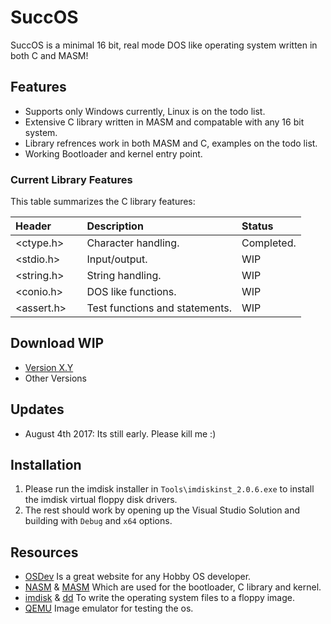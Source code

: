 # SuccOS
SuccOS is a minimal 16 bit, real mode DOS like operating system written in both C and MASM!

## Features
* Supports only Windows currently, Linux is on the todo list.
* Extensive C library written in MASM and compatable with any 16 bit system.
* Library refrences work in both MASM and C, examples on the todo list.
* Working Bootloader and kernel entry point.

### Current Library Features
This table summarizes the C library features:

| Header        | Description                       | Status        |
| :------------ | :-------------------------------- | :------------ |
<ctype.h>       | Character handling.               | Completed.
<stdio.h>       | Input/output.                     | WIP 
<string.h>      | String handling.                  | WIP
<conio.h>       | DOS like functions.               | WIP
<assert.h>      | Test functions and statements.    | WIP
## Download WIP
* [Version X.Y](https://github.com/SpookyVerkauferin/SuccOS/archive/master.zip)
* Other Versions

## Updates
* August 4th 2017: Its still early. Please kill me :)

## Installation 
1) Please run the imdisk installer in `Tools\imdiskinst_2.0.6.exe` to install the imdisk virtual floppy disk drivers. 
2) The rest should work by opening up the Visual Studio Solution and building with `Debug` and `x64` options.

## Resources
* [OSDev] Is a great website for any Hobby OS developer.
* [NASM] & [MASM] Which are used for the bootloader, C library and kernel.
* [imdisk] & [dd] To write the operating system files to a floppy image.
* [QEMU] Image emulator for testing the os.

[QEMU]:   http://www.qemu.org/
[imdisk]: http://www.ltr-data.se/opencode.html/
[dd]:	  http://uranus.chrysocome.net/linux/rawwrite/dd-old.htm
[OSDev]:  http://wiki.osdev.org/Main_Page
[MASM]:   http://www.masm32.com/download.htm
[NASM]:   http://www.nasm.us/index.php
